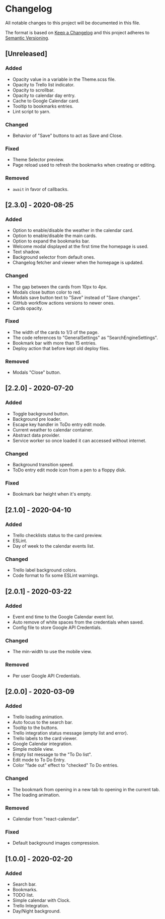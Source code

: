 # Changelog

All notable changes to this project will be documented in this file.

The format is based on [Keep a Changelog](https://keepachangelog.com/en/1.0.0/)
and this project adheres to [Semantic Versioning](https://semver.org/spec/v2.0.0.html).

## [Unreleased]

### Added
- Opacity value in a variable in the Theme.scss file.
- Opacity to Trello list indicator.
- Opacity to scrollbar.
- Opacity to calendar day entry.
- Cache to Google Calendar card.
- Tooltip to bookmarks entries.
- Lint script to yarn.

### Changed
- Behavior of "Save" buttons to act as Save and Close.

### Fixed
- Theme Selector preview.
- Page reload used to refresh the bookmarks when creating or editing.

### Removed
- `await` in favor of callbacks.

## [2.3.0] - 2020-08-25

### Added
- Option to enable/disable the weather in the calendar card.
- Option to enable/disable the main cards.
- Option to expand the bookmarks bar.
- Welcome modal displayed at the first time the homepage is used.
- Text shadow.
- Background selector from default ones.
- Changelog fetcher and viewer when the homepage is updated.

### Changed
- The gap between the cards from 10px to 4px.
- Modals close button color to red.
- Modals save button text to "Save" instead of "Save changes".
- GitHub workflow actions versions to newer ones.
- Cards opacity.

### Fixed
- The width of the cards to 1/3 of the page.
- The code references to "GeneralSettings" as "SearchEngineSettings".
- Bookmark bar with more than 15 entries.
- Deploy action that before kept old deploy files.

### Removed
- Modals "Close" button.

## [2.2.0] - 2020-07-20

### Added
- Toggle background button.
- Background pre loader.
- Escape key handler in ToDo entry edit mode.
- Current weather to calendar container.
- Abstract data provider.
- Service worker so once loaded it can accessed without internet.

### Changed
- Background transition speed.
- ToDo entry edit mode icon from a pen to a floppy disk.

### Fixed
- Bookmark bar height when it's empty.

## [2.1.0] - 2020-04-10

### Added

- Trello checklists status to the card preview.
- ESLint.
- Day of week to the calendar events list.

### Changed

- Trello label background colors.
- Code format to fix some ESLint warnings.

## [2.0.1] - 2020-03-22

### Added

- Event end time to the Google Calendar event list.
- Auto remove of white spaces from the credentials when saved.
- Config file to store Google API Credentials.

### Changed

- The min-width to use the mobile view.

### Removed

- Per user Google API Credentials.

## [2.0.0] - 2020-03-09

### Added

- Trello loading animation.
- Auto focus to the search bar.
- Tooltip to the buttons.
- Trello integration status message (empty list and error).
- Trello labels to the card viewer.
- Google Calendar integration.
- Simple mobile view.
- Empty list message to the "To Do list".
- Edit mode to To Do Entry.
- Color "fade out" effect to "checked" To Do entries.

### Changed

- The bookmark from opening in a new tab to opening in the current tab.
- The loading animation.

### Removed

- Calendar from "react-calendar".

### Fixed

- Default background images compression.

## [1.0.0] - 2020-02-20

### Added

- Search bar.
- Bookmarks.
- TODO list.
- Simple calendar with Clock.
- Trello Integration.
- Day/Night background.
